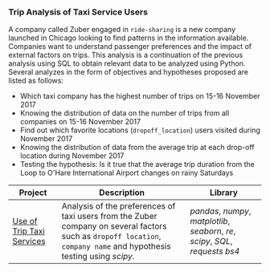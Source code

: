 ### Trip Analysis of Taxi Service Users

A company called Zuber engaged in `ride-sharing` is a new company launched in Chicago looking to find patterns in the information available. Companies want to understand passenger preferences and the impact of external factors on trips. This analysis is a continuation of the previous analysis using SQL to obtain relevant data to be analyzed using Python. Several analyzes in the form of objectives and hypotheses proposed are listed as follows:
- Which taxi company has the highest number of trips on 15-16 November 2017
- Knowing the distribution of data on the number of trips from all companies on 15-16 November 2017
- Find out which favorite locations (`dropoff_location`) users visited during November 2017
- Knowing the distribution of data from the average trip at each drop-off location during November 2017
- Testing the hypothesis: Is it true that the average trip duration from the Loop to O'Hare International Airport changes on rainy Saturdays

| Project | Description | Library |
| ------- | ------- | ------- |
| [Use of Trip Taxi Services](https://github.com/fuadraharjo/PracticumProjects-EnglishLanguage/blob/bcf167d0ddb129c17d101ca055ec41c03b0ca39c/Project-4/Trip%20analysis%20of%20taxi%20service%20users.ipynb) | Analysis of the preferences of taxi users from the Zuber company on several factors such as `dropoff location`, `company name` and hypothesis testing using *scipy*. | *pandas*, *numpy*, *matplotlib*, *seaborn*, *re*, *scipy*, *SQL*, *requests* *bs4*  |